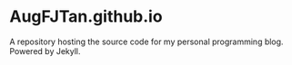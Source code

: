 # AugFJTan.github.io

A repository hosting the source code for my personal programming blog. Powered by Jekyll.

